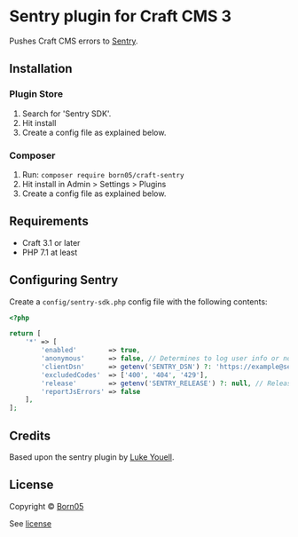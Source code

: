 # Sentry plugin for Craft CMS 3

Pushes Craft CMS errors to [Sentry](https://sentry.io/).

## Installation

### Plugin Store
1. Search for 'Sentry SDK'.
2. Hit install
3. Create a config file as explained below.

### Composer
1. Run: `composer require born05/craft-sentry`
2. Hit install in Admin > Settings > Plugins
3. Create a config file as explained below.

## Requirements
- Craft 3.1 or later
- PHP 7.1 at least

## Configuring Sentry
Create a `config/sentry-sdk.php` config file with the following contents:

```php
<?php

return [
    '*' => [
        'enabled'        => true,
        'anonymous'      => false, // Determines to log user info or not
        'clientDsn'      => getenv('SENTRY_DSN') ?: 'https://example@sentry.io/123456789', // Set as string or use environment variable.
        'excludedCodes'  => ['400', '404', '429'],
        'release'        => getenv('SENTRY_RELEASE') ?: null, // Release number/name used by sentry.
        'reportJsErrors' => false
    ],
];
```

## Credits
Based upon the sentry plugin by [Luke Youell](https://github.com/lukeyouell).

## License

Copyright © [Born05](https://www.born05.com/)

See [license](https://github.com/born05/craft-sentry/blob/master/LICENSE.md)
